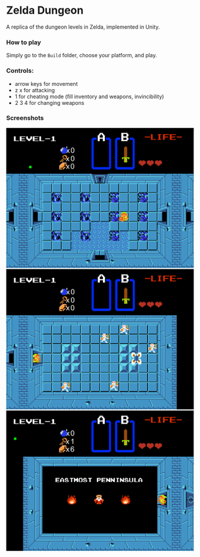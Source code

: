 # Zelda Dungeon
A replica of the dungeon levels in Zelda, implemented in Unity.

### How to play

Simply go to the `Build` folder, choose your platform, and play.

### Controls:
- arrow keys for movement
- z x for attacking
- 1 for cheating mode (fill inventory and weapons, invincibility)
- 2 3 4 for changing weapons

### Screenshots

![Screenshot](Screenshots/a.png)
![Screenshot](Screenshots/b.png)
![Screenshot](Screenshots/c.png)


